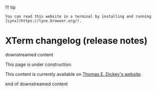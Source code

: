 !!! tip

    You can read this website in a terminal by installing and running [Lynx](https://lynx.browser.org/).

# XTerm changelog (release notes)

downstreamed content

This page is under construction.

This content is currently available on [Thomas E. Dickey's website](https://invisible-island.net/xterm/xterm.log.html).

end of downstreamed content
